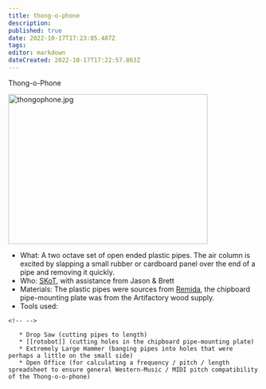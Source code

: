 ```yaml
---
title: thong-o-phone
description: 
published: true
date: 2022-10-17T17:23:05.487Z
tags: 
editor: markdown
dateCreated: 2022-10-17T17:22:57.863Z
---
```


Thong-o-Phone

<img src="/user/thongophone.jpg" class="align-right" width="400" height="300" alt="thongophone.jpg" />

-   What: A two octave set of open ended plastic pipes. The air column is excited by slapping a small rubber or cardboard panel over the end of a pipe and removing it quickly.
-   Who: [SKoT](/User/SKoT), with assistance from Jason & Brett
-   Materials: The plastic pipes were sources from [Remida](/Remida), the chipboard pipe-mounting plate was from the Artifactory wood supply.
-   Tools used:

```{=html}
<!-- -->
```
       * Drop Saw (cutting pipes to length)
       * [[rotobot]] (cutting holes in the chipboard pipe-mounting plate)
       * Extremely Large Hammer (banging pipes into holes that were perhaps a little on the small side)
       * Open Office (for calculating a frequency / pitch / length spreadsheet to ensure general Western-Music / MIDI pitch compatibility of the Thong-o-o-phone)

     
